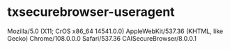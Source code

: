 # txsecurebrowser-useragent

Mozilla/5.0 (X11; CrOS x86_64 14541.0.0) AppleWebKit/537.36 (KHTML, like Gecko) Chrome/108.0.0.0 Safari/537.36 CAISecureBrowser/8.0.0.1
